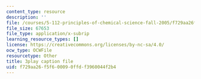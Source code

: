 ```yaml
---
content_type: resource
description: ''
file: /courses/5-112-principles-of-chemical-science-fall-2005/f729aa26f5f600090ffdf3960044f2b4_574875.srt
file_size: 67653
file_type: application/x-subrip
learning_resource_types: []
license: https://creativecommons.org/licenses/by-nc-sa/4.0/
ocw_type: OCWFile
resourcetype: Other
title: 3play caption file
uid: f729aa26-f5f6-0009-0ffd-f3960044f2b4
---
```


